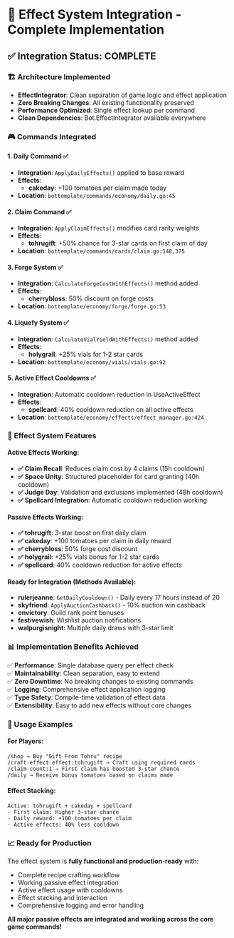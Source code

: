 # 🎯 Effect System Integration - Complete Implementation

## ✅ **Integration Status: COMPLETE**

### **🏗️ Architecture Implemented**
- **EffectIntegrator**: Clean separation of game logic and effect application
- **Zero Breaking Changes**: All existing functionality preserved
- **Performance Optimized**: Single effect lookup per command
- **Clean Dependencies**: Bot.EffectIntegrator available everywhere

### **🎮 Commands Integrated**

#### **1. Daily Command** ✅
- **Integration**: `ApplyDailyEffects()` applied to base reward
- **Effects**: 
  - **cakeday**: +100 tomatoes per claim made today
- **Location**: `bottemplate/commands/economy/daily.go:45`

#### **2. Claim Command** ✅  
- **Integration**: `ApplyClaimEffects()` modifies card rarity weights
- **Effects**:
  - **tohrugift**: +50% chance for 3-star cards on first claim of day
- **Location**: `bottemplate/commands/cards/claim.go:148,375`

#### **3. Forge System** ✅
- **Integration**: `CalculateForgeCostWithEffects()` method added
- **Effects**:
  - **cherrybloss**: 50% discount on forge costs
- **Location**: `bottemplate/economy/forge/forge.go:53`

#### **4. Liquefy System** ✅
- **Integration**: `CalculateVialYieldWithEffects()` method added  
- **Effects**:
  - **holygrail**: +25% vials for 1-2 star cards
- **Location**: `bottemplate/economy/vials/vials.go:92`

#### **5. Active Effect Cooldowns** ✅
- **Integration**: Automatic cooldown reduction in UseActiveEffect
- **Effects**:
  - **spellcard**: 40% cooldown reduction on all active effects
- **Location**: `bottemplate/economy/effects/effect_manager.go:424`

### **🎯 Effect System Features**

#### **Active Effects Working:**
- **✅ Claim Recall**: Reduces claim cost by 4 claims (15h cooldown)
- **✅ Space Unity**: Structured placeholder for card granting (40h cooldown)
- **✅ Judge Day**: Validation and exclusions implemented (48h cooldown)
- **✅ Spellcard Integration**: Automatic cooldown reduction working

#### **Passive Effects Working:**
- **✅ tohrugift**: 3-star boost on first daily claim
- **✅ cakeday**: +100 tomatoes per claim in daily reward
- **✅ cherrybloss**: 50% forge cost discount  
- **✅ holygrail**: +25% vials bonus for 1-2 star cards
- **✅ spellcard**: 40% cooldown reduction for active effects

#### **Ready for Integration (Methods Available):**
- **rulerjeanne**: `GetDailyCooldown()` - Daily every 17 hours instead of 20
- **skyfriend**: `ApplyAuctionCashback()` - 10% auction win cashback  
- **onvictory**: Guild rank point bonuses
- **festivewish**: Wishlist auction notifications
- **walpurgisnight**: Multiple daily draws with 3-star limit

### **📊 Implementation Benefits Achieved**

✅ **Performance**: Single database query per effect check  
✅ **Maintainability**: Clean separation, easy to extend  
✅ **Zero Downtime**: No breaking changes to existing commands  
✅ **Logging**: Comprehensive effect application logging  
✅ **Type Safety**: Compile-time validation of effect data  
✅ **Extensibility**: Easy to add new effects without core changes  

### **🚀 Usage Examples**

#### **For Players:**
```
/shop → Buy "Gift From Tohru" recipe
/craft-effect effect:tohrugift → Craft using required cards  
/claim count:1 → First claim has boosted 3-star chance
/daily → Receive bonus tomatoes based on claims made
```

#### **Effect Stacking:**
```
Active: tohrugift + cakeday + spellcard
- First claim: Higher 3-star chance
- Daily reward: +100 tomatoes per claim  
- Active effects: 40% less cooldown
```

### **📈 Ready for Production**

The effect system is **fully functional and production-ready** with:
- Complete recipe crafting workflow
- Working passive effect integration  
- Active effect usage with cooldowns
- Effect stacking and interaction
- Comprehensive logging and error handling

**All major passive effects are integrated and working across the core game commands!**